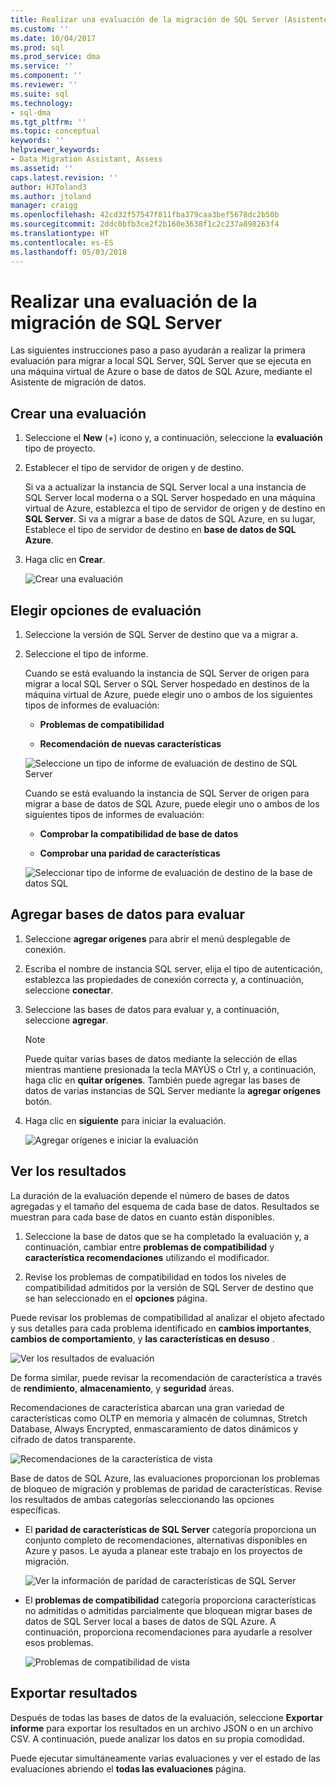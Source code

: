 ```yaml
---
title: Realizar una evaluación de la migración de SQL Server (Asistente de migración de datos) | Documentos de Microsoft
ms.custom: ''
ms.date: 10/04/2017
ms.prod: sql
ms.prod_service: dma
ms.service: ''
ms.component: ''
ms.reviewer: ''
ms.suite: sql
ms.technology:
- sql-dma
ms.tgt_pltfrm: ''
ms.topic: conceptual
keywords: ''
helpviewer_keywords:
- Data Migration Assistant, Assess
ms.assetid: ''
caps.latest.revision: ''
author: HJToland3
ms.author: jtoland
manager: craigg
ms.openlocfilehash: 42cd32f57547f811fba379caa3bef5678dc2b50b
ms.sourcegitcommit: 2ddc0bfb3ce2f2b160e3638f1c2c237a898263f4
ms.translationtype: HT
ms.contentlocale: es-ES
ms.lasthandoff: 05/03/2018
---
```

# <a name="perform-a-sql-server-migration-assessment"></a>Realizar una evaluación de la migración de SQL Server
Las siguientes instrucciones paso a paso ayudarán a realizar la primera evaluación para migrar a local SQL Server, SQL Server que se ejecuta en una máquina virtual de Azure o base de datos de SQL Azure, mediante el Asistente de migración de datos.

## <a name="create-an-assessment"></a>Crear una evaluación

1.  Seleccione el **New** (+) icono y, a continuación, seleccione la **evaluación** tipo de proyecto.

2.  Establecer el tipo de servidor de origen y de destino.

    Si va a actualizar la instancia de SQL Server local a una instancia de SQL Server local moderna o a SQL Server hospedado en una máquina virtual de Azure, establezca el tipo de servidor de origen y de destino en **SQL Server**. Si va a migrar a base de datos de SQL Azure, en su lugar, Establece el tipo de servidor de destino en **base de datos de SQL Azure**.

3.  Haga clic en **Crear**.

    ![Crear una evaluación](../dma/media/NewAssessment.png)

## <a name="choose-assessment-options"></a>Elegir opciones de evaluación

1. Seleccione la versión de SQL Server de destino que va a migrar a.

2. Seleccione el tipo de informe.

   Cuando se está evaluando la instancia de SQL Server de origen para migrar a local SQL Server o SQL Server hospedado en destinos de la máquina virtual de Azure, puede elegir uno o ambos de los siguientes tipos de informes de evaluación:

    -   **Problemas de compatibilidad**

    -   **Recomendación de nuevas características**

    ![Seleccione un tipo de informe de evaluación de destino de SQL Server](../dma/media/AssessmentTypes.png)

   Cuando se está evaluando la instancia de SQL Server de origen para migrar a base de datos de SQL Azure, puede elegir uno o ambos de los siguientes tipos de informes de evaluación:

    -   **Comprobar la compatibilidad de base de datos**

    -   **Comprobar una paridad de características**

    ![Seleccionar tipo de informe de evaluación de destino de la base de datos SQL](../dma/media/AssessmentTypes_Azure.png)

## <a name="add-databases-to-assess"></a>Agregar bases de datos para evaluar

1.  Seleccione **agregar orígenes** para abrir el menú desplegable de conexión.

2.  Escriba el nombre de instancia SQL server, elija el tipo de autenticación, establezca las propiedades de conexión correcta y, a continuación, seleccione **conectar**.

3.  Seleccione las bases de datos para evaluar y, a continuación, seleccione **agregar**.

    > [!NOTE] 
    > Puede quitar varias bases de datos mediante la selección de ellas mientras mantiene presionada la tecla MAYÚS o Ctrl y, a continuación, haga clic en **quitar orígenes**. También puede agregar las bases de datos de varias instancias de SQL Server mediante la **agregar orígenes** botón.

4.  Haga clic en **siguiente** para iniciar la evaluación.

    ![Agregar orígenes e iniciar la evaluación](../dma/media/SelectDatabase.png)

## <a name="view-results"></a>Ver los resultados

La duración de la evaluación depende el número de bases de datos agregadas y el tamaño del esquema de cada base de datos. Resultados se muestran para cada base de datos en cuanto están disponibles.

1.  Seleccione la base de datos que se ha completado la evaluación y, a continuación, cambiar entre **problemas de compatibilidad** y **característica recomendaciones** utilizando el modificador.

2.  Revise los problemas de compatibilidad en todos los niveles de compatibilidad admitidos por la versión de SQL Server de destino que se han seleccionado en el **opciones** página.

Puede revisar los problemas de compatibilidad al analizar el objeto afectado y sus detalles para cada problema identificado en **cambios importantes**, **cambios de comportamiento**, y **las características en desuso** .

![Ver los resultados de evaluación](../dma/media/ReviewResults.png)

De forma similar, puede revisar la recomendación de característica a través de **rendimiento**, **almacenamiento**, y **seguridad** áreas.

Recomendaciones de característica abarcan una gran variedad de características como OLTP en memoria y almacén de columnas, Stretch Database, Always Encrypted, enmascaramiento de datos dinámicos y cifrado de datos transparente.

![Recomendaciones de la característica de vista](../dma/media/FeatureRecommendations.png)

Base de datos de SQL Azure, las evaluaciones proporcionan los problemas de bloqueo de migración y problemas de paridad de características. Revise los resultados de ambas categorías seleccionando las opciones específicas.

- El **paridad de características de SQL Server** categoría proporciona un conjunto completo de recomendaciones, alternativas disponibles en Azure y pasos. Le ayuda a planear este trabajo en los proyectos de migración.

  ![Ver la información de paridad de características de SQL Server](../dma/media/SQLFeatureParity.png)

- El **problemas de compatibilidad** categoría proporciona características no admitidas o admitidas parcialmente que bloquean migrar bases de datos de SQL Server local a bases de datos de SQL Azure. A continuación, proporciona recomendaciones para ayudarle a resolver esos problemas.

  ![Problemas de compatibilidad de vista](../dma/media/CompatibilityIssues.png)

## <a name="export-results"></a>Exportar resultados

Después de todas las bases de datos de la evaluación, seleccione **Exportar informe** para exportar los resultados en un archivo JSON o en un archivo CSV. A continuación, puede analizar los datos en su propia comodidad.

Puede ejecutar simultáneamente varias evaluaciones y ver el estado de las evaluaciones abriendo el **todas las evaluaciones** página.
